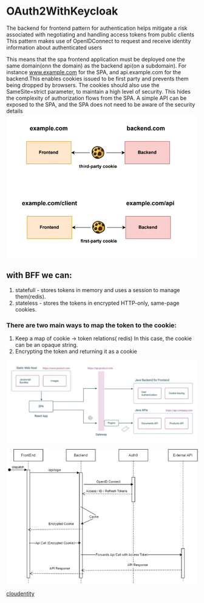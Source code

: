 # OAuth2WithKeycloak
The backend for frontend pattern for authentication helps mitigate a risk associated with negotiating and handling access tokens from public clients
This pattern makes use of OpenIDConnect to request and receive identity information about authenticated users

This means that the spa frontend application must be deployed one the same domain(onn the domain) as the backend api(on a subdomain). For instance  www.example.com for the SPA, and api.example.com for the backend.This enables cookies issued to be first party and prevents them being dropped by browsers. The cookies should also use the SameSite=strict parameter, to maintain a high level of security.
This hides the complexity of authorization flows from the SPA. A simple API can be exposed to the SPA, and the SPA does not need to be aware of the security details
![Getting Started](./1_Lcb7ku4Qx1sfSaPlr45wJg.webp)

## with BFF we can:
1. statefull - stores tokens in memory and uses a session to manage them(redis).
2. stateless - stores the tokens in encrypted HTTP-only, same-page cookies.
### There are two main ways to map the token to the cookie:
1. Keep a map of cookie -> token relations( redis)
  In this case, the cookie can be an opaque string.
2. Encrypting the token and returning it as a cookie

![Getting Started](./b001f5aa-image5-1024x442.jpg)

![Getting Started](./BFF-Sequence.png)

[cloudentity](https://cloudentity.com/developers/blog/adding-oauth-proxy-bff-component-to-spa/)

